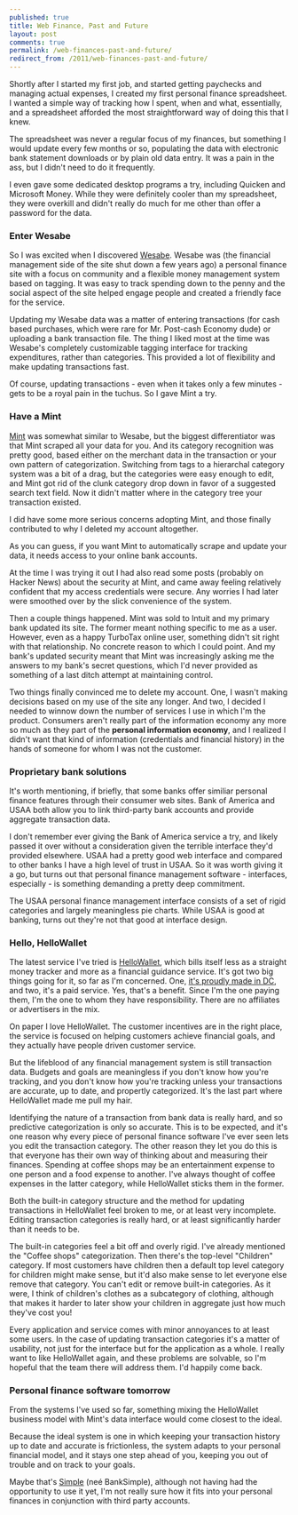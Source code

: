 ```yaml
---
published: true
title: Web Finance, Past and Future
layout: post
comments: true
permalink: /web-finances-past-and-future/
redirect_from: /2011/web-finances-past-and-future/
---
```


Shortly after I started my first job, and started getting paychecks and
managing actual expenses, I created my first personal finance
spreadsheet. I wanted a simple way of tracking how I spent, when and
what, essentially, and a spreadsheet afforded the most straightforward
way of doing this that I knew.

The spreadsheet was never a regular focus of my finances, but something
I would update every few months or so, populating the data with
electronic bank statement downloads or by plain old data entry. It was a
pain in the ass, but I didn't need to do it frequently.

I even gave some dedicated desktop programs a try, including Quicken and
Microsoft Money. While they were definitely cooler than my spreadsheet,
they were overkill and didn't really do much for me other than offer a
password for the data.

### Enter Wesabe

So I was excited when I discovered [Wesabe](http://www.wesabe.com). Wesabe was (the financial
management side of the site shut down a few years ago) a personal
finance site with a focus on community and a flexible money management
system based on tagging. It was easy to track spending down to the
penny and the social aspect of the site helped
engage people and created a friendly face for the service.

Updating my Wesabe data was a matter of entering transactions (for cash based
purchases, which were rare for Mr. Post-cash Economy dude) or uploading a bank
transaction file. The thing I liked most at the time was Wesabe's
completely customizable tagging interface for tracking expenditures,
rather than categories. This provided a lot of
flexibility and make updating transactions fast.

Of course, updating transactions - even when it takes only a few minutes - gets
to be a royal pain in the tuchus. So I gave Mint a try.


### Have a Mint

[Mint](http://www.mint.com) was somewhat similar to Wesabe, but the biggest
differentiator was that Mint scraped all your data for you. And its category
recognition was pretty good, based either on the merchant data in the
transaction or your own pattern of categorization. Switching from tags to a
hierarchal category system was a bit of a drag, but the categories were easy
enough to edit, and Mint got rid of the clunk category drop down in favor of a
suggested search text field. Now it didn't matter where in the category tree
your transaction existed.

I did have some more serious concerns adopting Mint, and those finally
contributed to why I deleted my account altogether.

As you can guess, if you want Mint to automatically scrape and update your data,
it needs access to your online bank accounts.

At the time I was trying it out I had also read some posts (probably on Hacker
News) about the security at Mint, and came away feeling relatively confident
that my access credentials were secure. Any worries I had later were smoothed
over by the slick convenience of the system.

Then a couple things happened. Mint was sold to Intuit and my primary bank
updated its site. The former meant nothing specific to me as a user. However,
even as a happy TurboTax online user, something didn't sit right with that
relationship. No concrete reason to which I could point. And my bank's updated
security meant that Mint was increasingly asking me the answers to my bank's
secret questions, which I'd never provided as something of a last ditch attempt
at maintaining control.

Two things finally convinced me to delete my account. One, I wasn't making
decisions based on my use of the site any longer. And two, I decided I needed to
winnow down the number of services I use in which I'm the product. Consumers
aren't really part of the information economy any more so much as they part of
the **personal information economy**, and I realized I didn't want that kind of
information (credentials and financial history) in the hands of someone for whom
I was not the customer.

<!--
* Saw Mint, better data import, slicker interface, categorization is yet
  easier
* Kind of missed tags, but very easy to manage categories and very easy
  to edit categories, which was important
* Missed the concept of adding transactions into a cash account however
  (probably not many people want down-to-the-penny management)
* So, no more downloading data, fairly easy connection and scraping
* This means giving over a lot of security credentials, somewhat
  worrying
* You are the product
* Easy to ignore offers, but I guess my credit is good enough and my
  current bank fees low enough or non-existent enough that the offers
  always sucked
* Like to maintain a *little* bit of security information not shared
* Only ING Direct provides a good, secure form of read-only data access
-->

### Proprietary bank solutions

It's worth mentioning, if briefly, that some banks offer similiar
personal finance features through their consumer web sites. Bank of
America and USAA both allow you to link third-party bank accounts and
provide aggregate transaction data.

I don't remember ever giving the Bank of America service a try, and
likely passed it over without a consideration given the terrible interface
they'd provided elsewhere. USAA had a pretty good web interface and
compared to other banks I have a high level of trust in USAA. So it was
worth giving it a go, but turns out that personal finance management
software - interfaces, especially - is something demanding a pretty deep
commitment.

The USAA personal finance management interface consists of a set of
rigid categories and largely meaningless pie charts. While USAA is good
at banking, turns out they're not that good at interface design.

### Hello, HelloWallet

The latest service I've tried is [HelloWallet](http://www.hellowallet.com), which bills itself
less as a straight money tracker and more as a financial guidance service. It's
got two big things going for it, so far as I'm concerned. One, [it's
proudly made in DC](http://proudlymadeindc.com/), and two, it's a paid
service. Yes, that's a benefit. Since I'm the one paying them, I'm the
one to whom they have responsibility. There are no affiliates or
advertisers in the mix.

On paper I love HelloWallet. The customer incentives are in the right
place, the service is focused on helping customers achieve financial
goals, and they actually have people driven customer service.

But the lifeblood of any financial management system is still
transaction data. Budgets and goals are meaningless if you don't know
how you're tracking, and you don't know how you're tracking unless your
transactions are accurate, up to date, and propertly categorized. It's
the last part where HelloWallet made me pull my hair.

Identifying the nature of a transaction from bank data is really hard,
and so predictive categorization is only so accurate. This is to be
expected, and it's one reason why every piece of personal finance
software I've ever seen lets you edit the transaction category. The
other reason they let you do this is that everyone has their own way of
thinking about and measuring their finances. Spending at coffee shops
may be an entertainment expense to one person and a food expense to
another. I've always thought of coffee expenses in the latter category,
while HelloWallet sticks them in the former.

Both the built-in category structure and the method for
updating transactions in HelloWallet feel broken to me, or at least very
incomplete. Editing transaction categories is really hard, or at least
significantly harder than it needs to be. 

The built-in categories feel a bit off and overly rigid. I've already
mentioned the "Coffee shops" categorization. Then there's the top-level
"Children" category. If most customers have children then a
default top level category for children might make sense, but it'd also
make sense to let everyone else remove that category. You can't edit or
remove built-in categories. As it were, I think of children's clothes as
a subcategory of clothing, although that makes it harder to later show
your children in aggregate just how much they've cost you!

Every application and service comes with minor annoyances to at least
some users. In the case of updating transaction categories it's a
matter of usability, not just for the interface but for the application
as a whole. I really want to like HelloWallet again, and these problems
are solvable, so I'm hopeful that the team there will address them. I'd
happily come back.

### Personal finance software tomorrow

From the systems I've used so far, something mixing the HelloWallet
business model with Mint's data interface would come closest to the
ideal.

Because the ideal system is one in which keeping your transaction
history up to date and accurate is frictionless, the system adapts to your personal
financial model, and it stays one step ahead of you, keeping you out of
trouble and on track to your goals.

Maybe that's [Simple](http://www.simple.com) (ne&#233; BankSimple), although not having had the
opportunity to use it yet, I'm not really sure how it fits into your
personal finances in conjunction with third party accounts.
